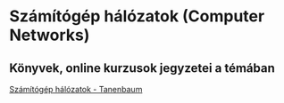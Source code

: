 # Számítógép hálózatok (Computer Networks)

## Könyvek, online kurzusok jegyzetei a témában

[Számítógép hálózatok - Tanenbaum](Szamitogep_halozatok_Tanenbaum/readme.md)